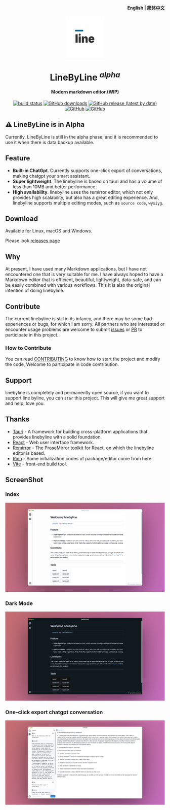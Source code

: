 <h4 align="right"><strong>English</strong> | <a href="./README_CN.md">简体中文</a></h4>

<div align="center">
  <img align="center" src="./public/logo.svg" width="120" height="130" />
</div>

<h1 align="center"/>LineByLine <sup><em>alpha</em></sup></h1>

<h4 align="center">Modern markdown editor.(WIP)</h3>

<p align="center">
  <a href="https://github.com/linebyline-group/linebyline/actions/workflows/nodejs.yml"><img src="https://github.com/linebyline-group/linebyline/actions/workflows/nodejs.yml/badge.svg?branch=main&color=%23fe7d27" alt="build status"></a>
  <a href="https://github.com/linebyline-group/linebyline/releases" target="__blank"><img alt="GitHub downloads" src="https://img.shields.io/github/downloads/linebyline-group/linebyline/total?label=Downloads&color=%23fe7d37"></a>
  <a href="https://github.com/linebyline-group/linebyline/releases" target="__blank"><img alt="GitHub release (latest by date)" src="https://img.shields.io/github/v/release/linebyline-group/linebyline?label=Version"></a>
  <a href="https://github.com/linebyline-group/linebyline" target="__blank"><img alt="GitHub" src="https://img.shields.io/github/commit-activity/w/linebyline-group/linebyline?color=%2346bd1b"></a>
  <a href="https://www.rust-lang.org/" target="__blank"><img alt="GitHub" src="https://img.shields.io/badge/Rust-1.70.0-dea584"></a>
</p>


## ⚠️ LineByLine is in Alpha

Currently, LineByLine is still in the alpha phase, and it is recommended to use it when there is data backup available.

## Feature

- **Built-in ChatGpt**. Currently supports one-click export of conversations, making chatgpt your smart assistant.
- **Super lightweight**. The linebyline is based on tauri and has a volume of less than 10MB and better performance.
- **High availability**. linebyline uses the remirror editor, which not only provides high scalability, but also has a great editing experience. And, linebyline supports multiple editing modes, such as `source code`, `wysiyg`.

## Download

Available for Linux, macOS and Windows.

Please look [releases page](https://github.com/linebyline-group/linebyline/releases)

## Why
At present, I have used many Markdown applications, but I have not encountered one that is very suitable for me. I have always hoped to have a Markdown editor that is efficient, beautiful, lightweight, data-safe, and can be easily combined with various workflows. This It is also the original intention of doing linebyline.

## Contribute

The current linebyline is still in its infancy, and there may be some bad experiences or bugs, for which I am sorry. All partners who are interested or encounter usage problems are welcome to submit [issues](https://github.com/linebyline-group/linebyline/issues/new) or [PR](https://github.com/linebyline-group/linebyline/compare) to participate in this project.

### How to Contribute

You can read [CONTRIBUTING](./CONTRIBUTING.md) to know how to start the project and modify the code, Welcome to participate in code contribution.

## Support

linebyline is completely and permanently open source, if you want to support line byline, you can `star` this project. This will give me great support and help, love you.

## Thanks

- <a href="https://github.com/tauri-apps/tauri" target="_blank">Tauri</a> - A framework for building cross-platform applications that provides linebyline with a solid foundation.
- <a href="https://github.com/facebook/react" target="_blank">React</a> - Web user interface framework.
- <a href="https://github.com/remirror/remirror" target="_blank">Remirror</a> - The ProseMirror toolkit for React, on which the linebyline editor is based.
- <a href="https://github.com/ocavue/rino" target="_blank">Rino</a> - Some initialization codes of package/editor come from here.
- <a href="https://github.com/vitejs/vite" target="_blank">Vite</a> - front-end build tool.

## ScreenShot

### index

![index](./public/screenshots/index.png)

### Dark Mode

![dark mode](./public/screenshots/darkmode.png)

### One-click export chatgpt conversation

![chatgpt](./public/screenshots/chatgpt.png)

